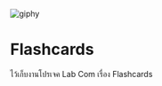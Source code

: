 ![giphy](https://user-images.githubusercontent.com/92081920/136596527-9f1eba20-ebfa-4dbe-9b3f-ac9c7fd2f2dd.gif)
# Flashcards
ไว้เก็บงานโปรเจค Lab Com เรื่อง Flashcards
